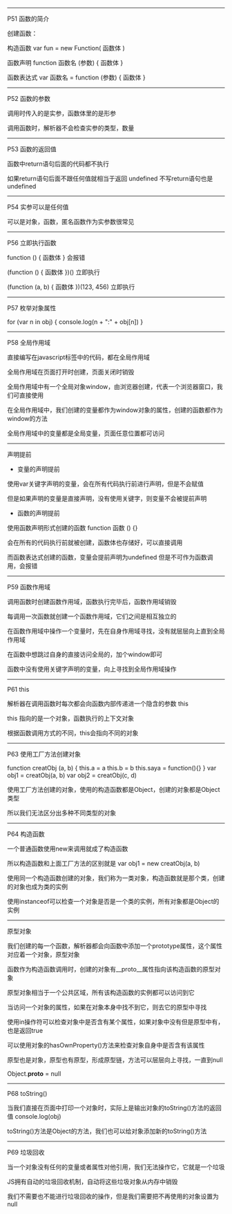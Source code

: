 -------
P51 函数的简介

创建函数：

构造函数 var fun = new Function( 函数体 )

函数声明 function 函数名 (参数) { 函数体 } 

函数表达式 var 函数名 = function (参数) { 函数体 }

-------
P52 函数的参数

调用时传入的是实参，函数体里的是形参

调用函数时，解析器不会检查实参的类型，数量

-------
P53 函数的返回值

函数中return语句后面的代码都不执行

如果return语句后面不跟任何值就相当于返回 undefined 不写return语句也是 undefined

-------
P54 实参可以是任何值

可以是对象，函数，匿名函数作为实参数很常见

-------
P56 立即执行函数

function () { 函数体 } 会报错

(function () { 函数体 })() 立即执行

(function (a, b) { 函数体 })(123, 456) 立即执行

-------
P57 枚举对象属性

for (var n in obj) {
   console.log(n + ":" + obj[n])
}

-------
P58 全局作用域

直接编写在javascript标签中的代码，都在全局作用域

全局作用域在页面打开时创建，页面关闭时销毁

全局作用域中有一个全局对象window，由浏览器创建，代表一个浏览器窗口，我们可直接使用

在全局作用域中，我们创建的变量都作为window对象的属性，创建的函数都作为window的方法

全局作用域中的变量都是全局变量，页面任意位置都可访问

-------
声明提前

* 变量的声明提前

使用var关键字声明的变量，会在所有代码执行前进行声明，但是不会赋值

但是如果声明的变量是直接声明，没有使用关键字，则变量不会被提前声明

* 函数的声明提前

使用函数声明形式创建的函数 function 函数 () {}

会在所有的代码执行前就被创建，函数体也存储好，可以直接调用

而函数表达式创建的函数，变量会提前声明为undefined 但是不可作为函数调用，会报错

-------
P59 函数作用域

调用函数时创建函数作用域，函数执行完毕后，函数作用域销毁

每调用一次函数就创建一个函数作用域，它们之间是相互独立的

在函数作用域中操作一个变量时，先在自身作用域寻找，没有就层层向上直到全局作用域

在函数中想跳过自身的直接访问全局的，加个window即可

函数中没有使用关键字声明的变量，向上寻找到全局作用域操作

-------
P61 this

解析器在调用函数时每次都会向函数内部传递进一个隐含的参数 this

this 指向的是一个对象，函数执行的上下文对象

根据函数调用方式的不同，this会指向不同的对象

-------
P63 使用工厂方法创建对象

function creatObj (a, b) {
this.a = a
this.b = b
this.saya = function(){}
}
var obj1 = creatObj(a, b)
var obj2 = creatObj(c, d)

使用工厂方法创建的对象，使用的构造函数都是Object，创建的对象都是Object类型

所以我们无法区分出多种不同类型的对象

-------
P64 构造函数

一个普通函数使用new来调用就成了构造函数

所以构造函数和上面工厂方法的区别就是 var obj1 = new creatObj(a, b)

使用同一个构造函数创建的对象，我们称为一类对象，构造函数就是那个类，创建的对象也成为类的实例

使用instanceof可以检查一个对象是否是一个类的实例，所有对象都是Object的实例

-------
原型对象

我们创建的每一个函数，解析器都会向函数中添加一个prototype属性，这个属性对应着一个对象，原型对象

函数作为构造函数调用时，创建的对象有__proto__属性指向该构造函数的原型对象

原型对象相当于一个公共区域，所有该构造函数的实例都可以访问到它

当访问一个对象的属性，如果在对象本身中找不到它，则去它的原型中寻找

使用in操作符可以检查对象中是否含有某个属性，如果对象中没有但是原型中有，也是返回true

可以使用对象的hasOwnProperty()方法来检查对象自身中是否含有该属性

原型也是对象，原型也有原型，形成原型链，方法可以层层向上寻找，一直到null

Object.__proto__ = null

-------
P68 toString()

当我们直接在页面中打印一个对象时，实际上是输出对象的toString()方法的返回值 console.log(obj)

toString()方法是Object的方法，我们也可以给对象添加新的toString()方法

-------
P69 垃圾回收

当一个对象没有任何的变量或者属性对他引用，我们无法操作它，它就是一个垃圾

JS拥有自动的垃圾回收机制，自动将这些垃圾对象从内存中销毁

我们不需要也不能进行垃圾回收的操作，但是我们需要把不再使用的对象设置为null



























